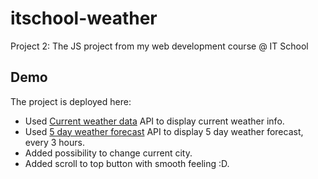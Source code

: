 # itschool-weather

Project 2: The JS project from my web development course @ IT School

## Demo

The project is deployed here:

- Used [Current weather data](https://openweathermap.org/current) API to display current weather info.
- Used [5 day weather forecast](https://openweathermap.org/forecast5) API to display 5 day weather forecast, every 3 hours.
- Added possibility to change current city.
- Added scroll to top button with smooth feeling :D.

